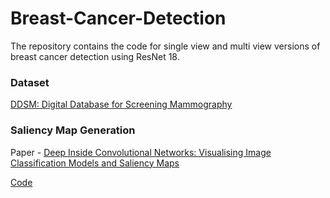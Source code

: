 # Breast-Cancer-Detection
The repository contains the code for single view and multi view versions of breast cancer detection using ResNet 18.

### Dataset
[DDSM: Digital Database for Screening Mammography](http://marathon.csee.usf.edu/Mammography/Database.html)

### Saliency Map Generation
Paper - [Deep Inside Convolutional Networks: Visualising Image Classification Models and Saliency Maps](https://arxiv.org/pdf/1312.6034.pdf)

[Code](https://github.com/harsh-99/Breast-Cancer-Detection/blob/master/Image%20gradient.ipynb) 
